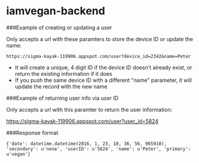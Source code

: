 # iamvegan-backend

###Example of creating or updating a user

Only accepts a url with these paramters to store the device ID or update the name:

`https://sigma-kayak-119906.appspot.com/user?device_id=2342&name=Peter`

- It will create a unique, 4 digit ID if the device ID doesn't already exist, or return the existing information if it does
- If you push the same device ID with a different "name" parameter, it will update the record with the new name

###Example of returning user info via user ID

Only accepts a url with this paramter to return the user information:

https://sigma-kayak-119906.appspot.com/user?user_id=5824

###Response format

```
{'date': datetime.datetime(2016, 1, 23, 10, 36, 56, 965910), 'secondary': u'none', 'userID': u'5824', 'name': u'Peter', 'primary': u'vegan'}
```